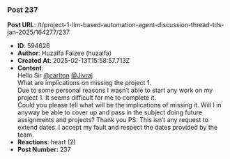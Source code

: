 ### Post 237
**Post URL**: /t/project-1-llm-based-automation-agent-discussion-thread-tds-jan-2025/164277/237
- **ID**: 594626
- **Author**: Huzaifa Faizee (huzaifa)
- **Created At**: 2025-02-13T15:58:57.713Z
- **Content**:  
  Hello Sir <a class="mention" href="/u/carlton">@carlton</a> <a class="mention" href="/u/jivraj">@Jivraj</a><br>
What are implications on missing the project 1.<br>
Due to some personal reasons I wasn’t able to start any work on my project 1. It seems difficult for me to complete it.<br>
Could you please tell what will be the implications of missing it. Will I in anyway be able to cover up and pass in the subject doing future assignments and projects?
Thank you
PS: This isn’t any request to extend dates. I accept my fault and respect the dates provided by the team.
- **Reactions**: heart (2)
- **Post Number**: 237

